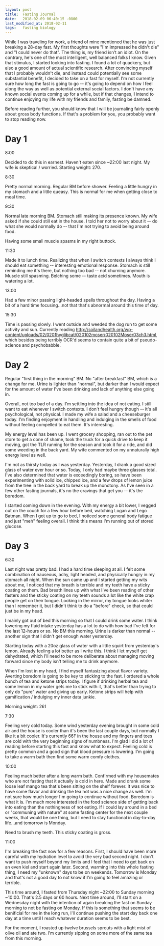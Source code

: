 ```yaml
---
layout: post
title:  Fasting Journal
date:   2018-02-09 06:40:15 -0800
last_modified_at: 2018-02-11
tags:   fasting biology
---
```

While I was traveling for work, a friend of mine mentioned that he was just breaking a 28-day fast.  My first thoughts were "I'm impressed he didn't die" and "I could never do that".  The thing is, my friend isn't an idiot.  On the contrary, he's one of the most intelligent, well balanced folks I know.  Given that stimulus, I started looking into fasting.  I found a lot of quackery, but also a good amount of actual scientific research.  After convincing myself that I probably wouldn't die, and instead could potentially see some substantial benefit, I decided to take on a fast for myself.  I'm not currently sure how long the fast is going to go -- it's going to depend on how I feel along the way as well as potential external social factors.  I don't have any known social events coming up for a while, but if that changes, I intend to continue enjoying my life with my friends and family, fasting be damned.

Before reading further, you should know that I will be journaling fairly openly about gross body functions.  If that's a problem for you, you probably want to stop reading now.

# Day 1

8:00

Decided to do this in earnest.  Haven't eaten since ~22:00 last night.  My wife is skeptical / worried.  Starting weight: 270.

8:30

Pretty normal morning.  Regular BM before shower.  Feeling a little hungry in my stomach and a little queasy.  This is normal for me when getting close to meal time.

9:30

Normal late morning BM.  Stomach still making its presence known.  My wife asked if she could still eat in the house.  I told her not to worry about it -- do what she would normally do -- that I'm not trying to avoid being around food.

Having some small muscle spasms in my right buttock.

11:30

Made it to lunch time.  Realizing that when I switch contexts I always think I should eat something -- interesting emotional response.  Stomach is still reminding me it's there, but nothing too bad -- not churning anymore.  Muscle still spasming.  Belching some -- taste acid sometimes.  Mouth is watering a lot.

13:00

Had a few minor passing light-headed spells throughout the day.  Having a bit of a hard time focusing...not that that's abnormal around this time of day.

15:30

Time is passing slowly.  I went outside and weeded the dog run to get some activity and sun.  Currently reading http://soilandhealth.org/wp-content/uploads/02/0201hyglibcat/020102moser/020102Moser03ch3.html, which besides being terribly OCR'd seems to contain quite a bit of pseudo-science and psychobabble.

# Day 2

Regular "first thing in the morning" BM.  No "after breakfast" BM, which is a change for me.  Urine is lighter than "normal", but darker than I would expect for the amount of water I've been drinking and lack of anything else going in.

Overall, not too bad of a day.  I'm settling into the idea of not eating.  I still want to eat whenever I switch contexts.  I don't feel hungry though -- it's all psychological, not physical.  I made my wife a salad and a cheeseburger today.  I'm finding enjoyment in handling and indulging in the smells of food without feeling compelled to eat them.  It's interesting.

My energy level has been up.  I went grocery shopping, ran out to the pet store to get a cone of shame, took the truck for a quick drive to keep it moving, got the TLR running for the season and took it for a ride, and did some weeding in the back yard.  My wife commented on my unnaturally high energy level as well.

I'm not as thirsty today as I was yesterday.  Yesterday, I drank a good sized glass of water ever hour or so.  Today, I only had maybe three glasses total.  I've also determined that water is exceedingly boring, so have been experimenting with solid ice, chipped ice, and a few drops of lemon juice from the tree in the back yard to break up the monotony.  As I've seen in a few other fasting journals, it's no the cravings that get you -- it's the boredom.

I started coming down in the evening.  With my energy a bit lower, I vegged out on the couch for a few hour before bed, watching Logan and Lego Batman.  When I got up to go to bed, I noticed some general body fatigue and just "meh" feeling overall.  I think this means I'm running out of stored glucose.

# Day 3

6:30

Last night was pretty bad.  I had a hard time sleeping at all.  I felt some combination of nauseous, achy, light headed, and physically hungry in my stomach all night.  When the sun came up and I started getting my wits about me, I noticed that my breath is terrible and my teeth have a sticky coating on them.  Bad breath lines up with what I've been reading of other fasters and the sticky coating on my teeth sounds a lot like the white crap people get on their tongue.  Looking in the mirror, my tongue looks whiter than I remember it, but I didn't think to do a "before" check, so that could just be in my head.

I mainly got out of bed this morning so that I could drink some water.  I think lowering my fluid intake yesterday has a lot to do with how bad I've felt for the last 12-hours or so.  No BM this morning.  Urine is darker than normal -- another sign that I didn't get enough water yesterday.

Starting today with a 20oz glass of water with a little squirt from yesterday's lemon.  Already feeling a lot better as I write this.  I think I let myself get dehydrated, which I'll need to be more deliberate about managing moving forward since my body isn't telling me to drink anymore.

When I'm lost in my head, I find myself fantasizing about flavor variety.  Averting boredom is going to be key to sticking to the fast.  I ordered a whole bunch of tea and ketone strips today.  I figure if drinking herbal tea and some lemon in my water gets me to stick with it, that's better than trying to only do "pure" water and giving up early.  Ketone strips will help with gamification / indulging my inner data junkie.

Morning weight: 261

7:30

Feeling very cold today.  Some wind yesterday evening brought in some cold air and the house is cooler than it's been the last couple days, but normally I like it a bit cooler.  It's currently 66F in the house and my fingers and toes are cold with the very beginning signs of numbness.  I'm glad I did a lot of reading before starting this fast and know what to expect.  Feeling cold is pretty common and a good sign that blood pressure is lowering.  I'm going to take a warm bath then find some warm comfy clothes.

10:00

Feeling much better after a long warm bath.  Confirmed with my housemates who are not fasting that it actually is cold in here.  Made and drank some loose leaf mango tea that's been sitting on the shelf forever.  It was nice to have some flavor and drinking the tea hot was a nice change as well.  I'm not sure how much longer I'm going to continue without food.  Boredom is what it is.  I'm much more interested in the food science side of getting back into eating than the nothingness of not eating.  If I could lay around in a bed or "communing with nature" at some fasting center for the next couple weeks, that would be one thing, but I need to stay functional in day-to-day life...and tomorrow is Monday.

Need to brush my teeth.  This sticky coating is gross.

11:00

I'm breaking the fast now for a few reasons.  First, I should have been more careful with my hydration level to avoid the very bad second night.  I don't want to push myself beyond my limits and I feel that I need to get back on an even kiel and start again later.  Second, warming into this whole fasting thing, I need my "unknown" days to be on weekends.  Tomorrow is Monday and that's not a good day to not know if I'm going to feel amazing or terrible.

This time around, I fasted from Thursday night ~22:00 to Sunday morning ~10:00.  That's 2.5 days or 60 hours.  Next time around, I'll start on a Wednesday night with the intention of again breaking the fast on Sunday morning to not be fasting on Monday.  If this is something that seems to be benificial for me in the long run, I'll continue pushing the start day back one day at a time until I reach whatever duration seems to be best.

For the moment, I roasted up twelve brussels sprouts with a light mist of olive oil and ate two.  I'm currently sipping on some more of the same tea from this morning.
